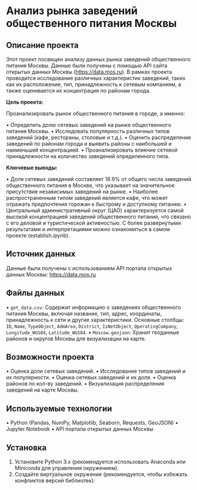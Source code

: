 # Анализ рынка заведений общественного питания Москвы

## Описание проекта

Этот проект посвящен анализу данных рынка заведений общественного питания Москвы.
Данные были получены с помощью API сайта открытых данных Москвы (https://data.mos.ru).
В рамках проекта проводится исследование различных характеристик заведений, таких как их расположение, тип,
принадлежность к сетевым компаниям, а также оценивается их концентрация по районам города.

**Цель проекта:**

Проанализировать рынок общественного питания в городе, а именно:

•   Определить долю сетевых заведений на рынке общественного питания Москвы.
•   Исследовать популярность различных типов заведений (кафе, рестораны, столовые и т.д.).
•   Оценить распределение заведений по районам города и выявить районы с наибольшей и наименьшей концентрацией.
•   Проанализировать влияние сетевой принадлежности на количество заведений определенного типа.

**Ключевые выводы:**

•   Доля сетевых заведений составляет 18.9% от общего числа заведений общественного питания в Москве, что указывает на значительное присутствие независимых заведений на рынке.
•   Наиболее распространенным типом заведений является кафе, что может отражать предпочтения горожан к быстрому и доступному питанию.
•   Центральный административный округ (ЦАО) характеризуется самой высокой концентрацией заведений общественного питания, что связано с его деловой и туристической активностью.
С более развернутыми результатами и интерпретациями можно ознакомиться в самом проекте (establish.ipynb).

## Источник данных

Данные были получены с использованием API портала открытых данных Москвы: https://data.mos.ru

## Файлы данных

•   `get_data.csv`: Содержит информацию о заведениях общественного питания Москвы, включая название, тип, адрес, координаты,
    принадлежность к сети и другие характеристики.
    Основные столбцы: `ID`, `Name`, `TypeObject`, `AdmArea`, `District`, `IsNetObject`, `OperatingCompany`, `Longitude_WGS84`, `Latitude_WGS84`.
•   `Moscow.geojson`: Хранит геоданные районов и округов Москвы для визуализации на карте.

## Возможности проекта

•   Оценка доли сетевых заведений.
•   Исследование типов заведений и их популярности.
•   Оценка сетевых заведений и их доля.
•   Оценка районов по кол-ву заведений.
•   Визуализация распределения заведений на карте Москвы.

## Используемые технологии

•   Python (Pandas, NumPy, Matplotlib, Seaborn, Requests, GeoJSON)
•   Jupyter Notebook
•   API портала открытых данных Москвы

## Установка

1.  Установите Python 3.x (рекомендуется использовать Anaconda или Miniconda для управления окружением).
2.  Создайте виртуальное окружение (рекомендуется, чтобы избежать конфликтов версий библиотек):
